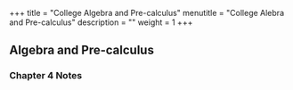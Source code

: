 +++
title = "College Algebra and Pre-calculus"
menutitle = "College Alebra and Pre-calculus"
description = ""
weight = 1
+++

## Algebra and Pre-calculus

### Chapter 4 Notes
